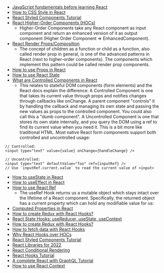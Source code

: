- [JavaScript fundamentals before learning React](https://www.robinwieruch.de/javascript-fundamentals-react-requirements/)
- [How to CSS Style in React](https://www.robinwieruch.de/react-css-styling/)
- [React Styled Components Tutorial](https://www.robinwieruch.de/react-styled-components/)
- [React Higher-Order Components (HOCs)](https://www.robinwieruch.de/react-higher-order-components/)
  - Higher-Order Components take any React component as input component and return an enhanced version of it as output component (Higher Order Component => EnhancedComponent).
- [React Render Props/Composition](https://www.robinwieruch.de/react-render-props/)
  - The concept of children as a function or child as a function, also called render prop in general, is one of the advanced patterns in React (next to higher-order components). The components which implement this pattern could be called render prop components.
- [How to use Props in React](https://www.robinwieruch.de/react-pass-props-to-component/)
- [How to use React State](https://www.robinwieruch.de/react-state/)
- [What are Controlled Components in React](https://www.robinwieruch.de/react-controlled-components/)
  - This relates to stateful DOM components (form elements) and the React docs explain the difference:
A Controlled Component is one that takes its current value through props and notifies changes through callbacks like onChange. A parent component "controls" it by handling the callback and managing its own state and passing the new values as props to the controlled component. You could also call this a "dumb component".
A Uncontrolled Component is one that stores its own state internally, and you query the DOM using a ref to find its current value when you need it. This is a bit more like traditional HTML.
Most native React form components support both controlled and uncontrolled usage:

```
// Controlled:
<input type="text" value={value} onChange={handleChange} />

// Uncontrolled:
<input type="text" defaultValue="foo" ref={inputRef} />
// Use `inputRef.current.value` to read the current value of <input>
```
- [How to useState in React](https://www.robinwieruch.de/react-usestate-hook/)
- [How to useEffect in React](https://www.robinwieruch.de/react-useeffect-hook/)
- [How to use React Ref](https://www.robinwieruch.de/react-ref/)
  - The useRef Hook returns us a mutable object which stays intact over the lifetime of a React component. Specifically, the returned object has a current property which can hold any modifiable value for us:
- [Computed Properties in React](https://www.robinwieruch.de/react-computed-properties/)
- [How to create Redux with React Hooks?](https://www.robinwieruch.de/redux-with-react-hooks/)
- [React State Hooks: useReducer, useState, useContext](https://www.robinwieruch.de/react-state-usereducer-usestate-usecontext/)
- [How to create Redux with React Hooks?](https://www.robinwieruch.de/redux-with-react-hooks/)
- [How to fetch data with React Hooks](https://www.robinwieruch.de/react-hooks-fetch-data/)
- [Why React Hooks over HOCs](https://www.robinwieruch.de/react-hooks-higher-order-components/)
- [React Styled Components Tutorial](https://www.robinwieruch.de/react-styled-components/)
- [React Libraries for 2022](https://www.robinwieruch.de/react-libraries/)
- [React Conditional Rendering](https://www.robinwieruch.de/conditional-rendering-react/)
- [React Hooks Tutorial](https://www.robinwieruch.de/react-hooks/)
- [A complete React with GraphQL Tutorial](https://www.robinwieruch.de/react-with-graphql-tutorial/)
- [How to use React Context](https://www.robinwieruch.de/react-context/)

